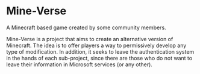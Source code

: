 # Mine-Verse
A Minecraft based game created by some community members.

Mine-Verse is a project that aims to create an alternative version of Minecraft. The idea is to offer players a way to permissively develop any type of modification. In addition, it seeks to leave the authentication system in the hands of each sub-project, since there are those who do not want to leave their information in Microsoft services (or any other).
